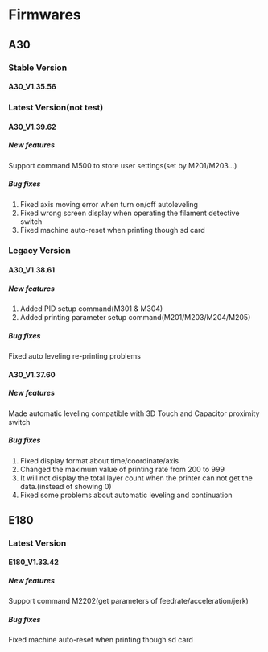 # Firmwares

## A30

### Stable Version

#### A30_V1.35.56

### Latest Version(not test)

#### A30_V1.39.62

##### New features
Support command M500 to store user settings(set by M201/M203...)

##### Bug fixes
1. Fixed axis moving error when turn on/off autoleveling
2. Fixed wrong screen display when operating the filament detective switch
3. Fixed machine auto-reset when printing though sd card

### Legacy Version

#### A30_V1.38.61

##### New features
1. Added PID setup command(M301 & M304)
2. Added printing parameter setup command(M201/M203/M204/M205)

##### Bug fixes
Fixed auto leveling re-printing problems

#### A30_V1.37.60

##### New features
Made automatic leveling compatible with 3D Touch and Capacitor proximity switch

##### Bug fixes
1. Fixed display format about time/coordinate/axis
2. Changed the maximum value of printing rate from 200 to 999
3. It will not display the total layer count when the printer can not get the data.(instead of showing 0)
4. Fixed some problems about automatic leveling and continuation

## E180

### Latest Version

#### E180_V1.33.42

##### New features
Support command M2202(get parameters of feedrate/acceleration/jerk)

##### Bug fixes
Fixed machine auto-reset when printing though sd card